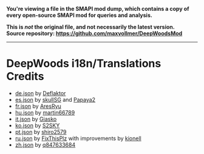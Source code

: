**You're viewing a file in the SMAPI mod dump, which contains a copy of every open-source SMAPI mod
for queries and analysis.**

**This is _not_ the original file, and not necessarily the latest version.**  
**Source repository: https://github.com/maxvollmer/DeepWoodsMod**

----

# DeepWoods i18n/Translations Credits

 - [de.json](../i18n/de.json) by [Deflaktor](https://github.com/Deflaktor)
 - [es.json](../i18n/es.json) by [skullSG](https://forums.nexusmods.com/index.php?showuser=55091432) and [Papaya2](https://www.nexusmods.com/users/76307643)
 - [fr.json](../i18n/fr.json) by [AresRyu](https://forums.nexusmods.com/index.php?/user/31452340-aresryu/)
 - [hu.json](../i18n/hu.json) by [martin66789](https://www.nexusmods.com/users/27323031)
 - [it.json](../i18n/it.json) by [Giasko](https://github.com/Giasko0)
 - [ko.json](../i18n/ko.json) by [S2SKY](https://github.com/S2SKY)
 - [pt.json](../i18n/pt.json) by [shiro2579](https://github.com/shiro2579)
 - [ru.json](../i18n/ru.json) by [FixThisPlz](https://github.com/FixThisPlz) with improvements by [kionell](https://github.com/kionell)
 - [zh.json](../i18n/zh.json) by [q847633684](https://forums.nexusmods.com/index.php?showuser=76028173)
 